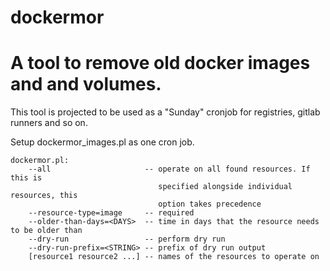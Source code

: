 # dockermor
# A tool to remove old docker images and and volumes. 


This tool is projected to be used as a "Sunday" cronjob for registries, gitlab runners and so on. 

Setup dockermor_images.pl as one cron job. 

```
dockermor.pl:
    --all                     -- operate on all found resources. If this is
                                 specified alongside individual resources, this
                                 option takes precedence
    --resource-type=image     -- required
    --older-than-days=<DAYS>  -- time in days that the resource needs to be older than
    --dry-run                 -- perform dry run
    --dry-run-prefix=<STRING> -- prefix of dry run output
    [resource1 resource2 ...] -- names of the resources to operate on
```
